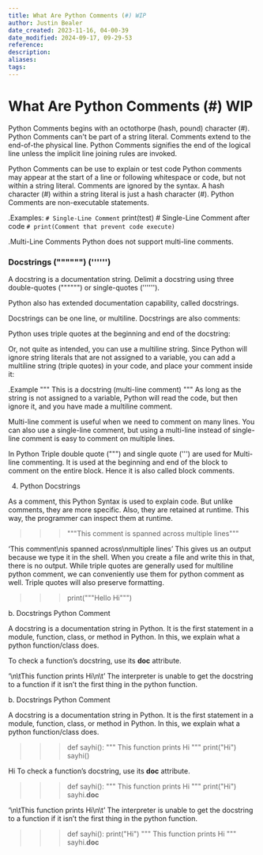 ```yaml
---
title: What Are Python Comments (#) WIP
author: Justin Bealer
date_created: 2023-11-16, 04-00-39
date_modified: 2024-09-17, 09-29-53
reference: 
description: 
aliases: 
tags: 
---
```

# What Are Python Comments (#) WIP

Python Comments begins with an octothorpe (hash, pound) character (#).
Python Comments can't be part of a string literal.
Comments extend to the end-of-the physical line.
Python Comments signifies the end of the logical line unless the implicit line joining rules are invoked.

Python Comments can be use to explain or test code
Python comments may appear at the start of a line or following whitespace or code, but not within a string literal.
Comments are ignored by the syntax.
A hash character (#) within a string literal is just a hash character (#).
Python Comments are non-executable statements.

.Examples:
`# Single-Line Comment`
print(test) # Single-Line Comment after code
`# print(Comment that prevent code execute)`

.Multi-Line Comments
Python does not support multi-line comments.

### Docstrings ("""""") ('''''')

A docstring is a documentation string.
Delimit a docstring using three double-quotes ("""""") or single-quotes ('''''').

Python also has extended documentation capability, called docstrings.

Docstrings can be one line, or multiline. Docstrings are also comments:

Python uses triple quotes at the beginning and end of the docstring:


Or, not quite as intended, you can use a multiline string.
Since Python will ignore string literals that are not assigned to a variable, you can add a multiline string (triple quotes) in your code, and place your comment inside it:

.Example
"""
This
is a
docstring (multi-line comment)
"""
As long as the string is not assigned to a variable, Python will read the code, but then ignore it, and you have made a multiline comment.



Multi-line comment is useful when we need to comment on many lines. You can also use a single-line comment, but using a multi-line instead of single-line comment is easy to comment on multiple lines.

In Python Triple double quote (""") and single quote (''') are used for Multi-line commenting. It is used at the beginning and end of the block to comment on the entire block. Hence it is also called block comments.

4. Python Docstrings

As a comment, this Python Syntax is used to explain code. But unlike comments, they are more specific. Also, they are retained at runtime. This way, the programmer can inspect them at runtime.
>>> """This comment
is spanned across
multiple lines"""

‘This comment\nis spanned across\nmultiple lines’
This gives us an output because we type it in the shell. When you create a file and write this in that, there is no output. While triple quotes are generally used for multiline python comment, we can conveniently use them for python comment as well.
Triple quotes will also preserve formatting.
>>> print("""Hello
Hi""")

b. Docstrings Python Comment

A docstring is a documentation string in Python. It is the first statement in a module, function, class, or method in Python. In this, we explain what a python function/class does.

To check a function’s docstring, use its __doc__ attribute.

‘\n\tThis function prints Hi\n\t’
The interpreter is unable to get the docstring to a function if it isn’t the first thing in the python function.

b. Docstrings Python Comment

A docstring is a documentation string in Python. It is the first statement in a module, function, class, or method in Python. In this, we explain what a python function/class does.
>>> def sayhi():
  """
  This function prints Hi
  """
  print("Hi")
>>> sayhi()

Hi
To check a function’s docstring, use its __doc__ attribute.
>>> def sayhi():
  """
  This function prints Hi
  """
  print("Hi")
>>> sayhi.__doc__

‘\n\tThis function prints Hi\n\t’
The interpreter is unable to get the docstring to a function if it isn’t the first thing in the python function.
>>> def sayhi():
  print("Hi")
  """
  This function prints Hi
  """
>>> sayhi.__doc__
>>>


